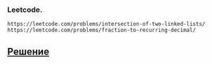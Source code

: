 ### Leetcode.
    https://leetcode.com/problems/intersection-of-two-linked-lists/
    https://leetcode.com/problems/fraction-to-recurring-decimal/

[**Решение**](https://github.com/otusteamedu/PHP_2023/pull/822)
--- 